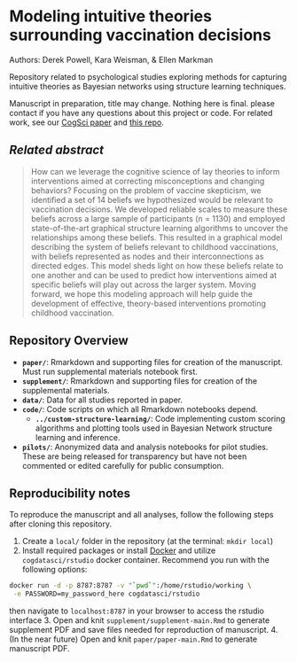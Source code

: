 # Modeling intuitive theories surrounding vaccination decisions

Authors: Derek Powell, Kara Weisman, & Ellen Markman

Repository related to psychological studies exploring methods for capturing intuitive theories as Bayesian networks using structure learning techniques.

Manuscript in preparation, title may change. Nothing here is final. please contact if you have any questions about this project or code. For related work, see our [CogSci paper](https://mindmodeling.org/cogsci2018/papers/0183/0183.pdf) and [this repo](https://github.com/derekpowell/vaccbeliefs-cogsci2018).

## _Related abstract_

> How can we leverage the cognitive science of lay theories to inform interventions aimed at correcting misconceptions and changing behaviors? Focusing on the problem of vaccine skepticism, we identified a set of 14 beliefs we hypothesized would be relevant to vaccination decisions. We developed reliable scales to measure these beliefs across a large sample of participants (n = 1130) and employed state-of-the-art graphical structure learning algorithms to uncover the relationships among these beliefs. This resulted in a graphical model describing the system of beliefs relevant to childhood vaccinations, with beliefs represented as nodes and their interconnections as directed edges. This model sheds light on how these beliefs relate to one another and can be used to predict how interventions aimed at specific beliefs will play out across the larger system. Moving forward, we hope this modeling approach will help guide the development of effective, theory-based interventions promoting childhood vaccination.

## Repository Overview

* __`paper/`__: Rmarkdown and supporting files for creation of the manuscript. Must run supplemental materials notebook first.
* __`supplement/`__: Rmarkdown and supporting files for creation of the supplemental materials.
* __`data/`__: Data for all studies reported in paper.
* __`code/`__: Code scripts on which all Rmarkdown notebooks depend.
  * __`../custom-structure-learning/`__: Code implementing custom scoring algorithms and plotting tools used in Bayesian Network structure learning and inference.
* __`pilots/`__: Anonymized data and analysis notebooks for pilot studies. These are being released for transparency but have not been commented or edited carefully for public consumption.

## Reproducibility notes

To reproduce the manuscript and all analyses, follow the following steps after cloning this repository.

1. Create a `local/` folder in the repository (at the terminal: `mkdir local`)
2. Install required packages or install [Docker](https://www.docker.com/) and utilize `cogdatasci/rstudio` docker container. Recommend you run with the following options:
```bash
docker run -d -p 8787:8787 -v "`pwd`":/home/rstudio/working \
 -e PASSWORD=my_password_here cogdatasci/rstudio
 ```
then navigate to `localhost:8787` in your browser to access the rstudio interface
3. Open and knit `supplement/supplement-main.Rmd` to generate supplement PDF and save files needed for reproduction of manuscript.
4. (In the near future) Open and knit `paper/paper-main.Rmd` to generate manuscript PDF.
